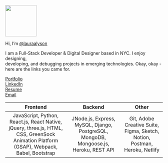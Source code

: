 <img src="https://user-images.githubusercontent.com/74627896/142496512-f03fd75d-60cd-4962-b5af-5b4f3fb1cfd0.png" width="auto" height="100" />

Hi, I’m [@lauraalyson](instagram.com/lauras.sleepy)


I am a Full-Stack Developer & Digital Designer based in NYC. I enjoy designing, <Br />developing, and debugging projects in emerging technologies. Okay, okay - <Br />here are the links you came for.


[Portfolio](https://lauraalyson.github.io/portfolio/) <br />
[LinkedIn](https://www.linkedin.com/in/laura-waterbury/) <br />
[Resume](https://i.imgur.com/6a5K5MI.png)<br />
[Email](mailto:lauraalyson3@gmail.com)


Frontend         |      Backend       |      Other
:----------------:|:-----------------:|:-----------------:
JavaScript, Python, React.js, React Native, jQuery, three.js, HTML, CSS, GreenSock Animation Platform (GSAP), Webpack, Babel, Bootstrap                     |     JNode.js, Express, MySQL, Django, PostgreSQL, MongoDB, Mongoose.js, Heroku, REST API         |         Git, Adobe Creative Suite, Figma, Sketch, Notion, Postman, Heroku, Netlify

